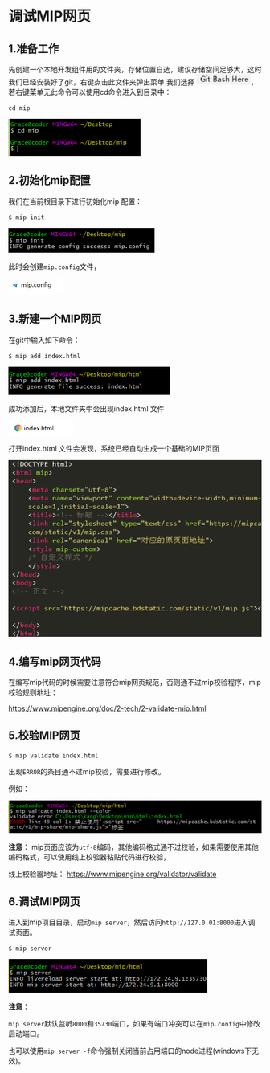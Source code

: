 # 调试MIP网页

## 1.准备工作
先创建一个本地开发组件用的文件夹，存储位置自选，建议存储空间足够大，这时我们已经安装好了git，右键点击此文件夹弹出菜单 我们选择
![Alt text](./img/12_gitbash.jpg)，若右键菜单无此命令可以使用cd命令进入到目录中：

```
cd mip

```
![cdmip](./img/12_cdmip.jpg)  

## 2.初始化mip配置
我们在当前根目录下进行初始化mip 配置：  

```
$ mip init

```

![mipinit](./img/12_mipinit.jpg)  

此时会创建`mip.config`文件，  

![mip.config](./img/12_mipconfig.jpg)

## 3.新建一个MIP网页

在git中输入如下命令：
```
$ mip add index.html
```
![addindex](./img/12_addindex.jpg)

成功添加后，本地文件夹中会出现index.html 文件

![index.html](./img/12_indexhtml.jpg)  

打开index.html 文件会发现，系统已经自动生成一个基础的MIP页面  

![index](./img/12_index.jpg)

## 4.编写mip网页代码

在编写mip代码的时候需要注意符合mip网页规范，否则通不过mip校验程序，mip校验规则地址：

https://www.mipengine.org/doc/2-tech/2-validate-mip.html

## 5.校验MIP网页 

```
$ mip validate index.html
```

出现`ERROR`的条目通不过mip校验，需要进行修改。

例如：

![validate](./img/12_validate.jpg)  


**注意**： 
mip页面应该为`utf-8`编码，其他编码格式通不过校验，如果需要使用其他编码格式，可以使用线上校验器粘贴代码进行校验，  

线上校验器地址：
https://www.mipengine.org/validator/validate  


## 6.调试MIP网页

进入到mip项目目录，启动`mip server`，然后访问`http://127.0.01:8000`进入调试页面。

```
$ mip server
```

![Alt text](./img/12_mipserver.jpg)  

**注意**：

`mip server`默认监听`8000`和`35730`端口，如果有端口冲突可以在`mip.config`中修改启动端口。

也可以使用`mip server -f`命令强制关闭当前占用端口的node进程(windows下无效)。





